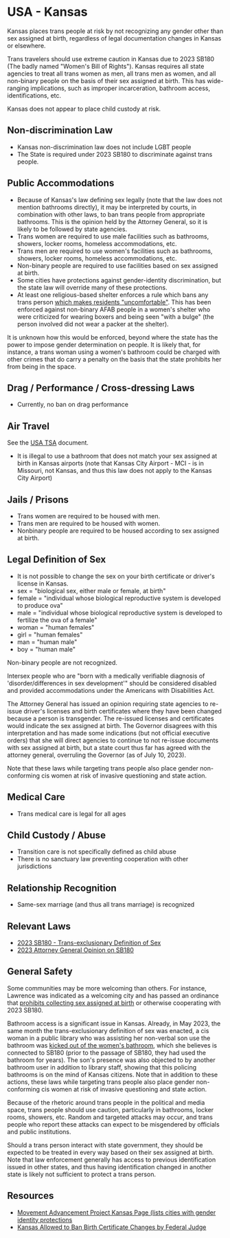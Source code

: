# USA - Kansas

Kansas places trans people at risk by not recognizing any gender other
than sex assigned at birth, regardless of legal documentation changes in
Kansas or elsewhere.

Trans travelers should use extreme caution in Kansas due to 2023 SB180 (The
badly named "Women's Bill of Rights"). Kansas requires all state
agencies to treat all trans women as men, all trans men as women, and
all non-binary people on the basis of their sex assigned at birth. This
has wide-ranging implications, such as improper incarceration, bathroom
access, identifications, etc.

Kansas does not appear to place child custody at risk.

## Non-discrimination Law

 * Kansas non-discrimination law does not include LGBT people
 * The State is required under 2023 SB180 to discriminate against trans
   people.

## Public Accommodations

 * Because of Kansas's law defining sex legally (note that the law does
   not mention bathrooms directly), it may be interpreted by courts, in
   combination with other laws, to ban trans people from appropriate
   bathrooms. This is the opinion held by the Attorney General, so it is
   likely to be followed by state agencies.
 * Trans women are required to use male facilities such
   as bathrooms, showers, locker rooms, homeless accommodations, etc.
 * Trans men are required to use women's facilities such
   as bathrooms, showers, locker rooms, homeless accommodations, etc.
 * Non-binary people are required to use facilities
   based on sex assigned at birth.
 * Some cities have protections against gender-identity discrimination,
   but the state law will override many of these protections.
 * At least one religious-based shelter enforces a rule which bans any
   trans person [which makes residents
   "uncomfortable"](https://www.cjonline.com/story/news/local/2023/09/14/topeka-homeless-shelter-explains-policy-for-transgender-and-nonbinary-residents/70826076007/).
   This has been enforced against non-binary AFAB people in a women's
   shelter who were criticized for wearing boxers and being seen "with a
   bulge" (the person involved did not wear a packer at the shelter).

It is unknown how this would be enforced, beyond where the state has the
power to impose gender determination on people. It is likely that, for
instance, a trans woman using a women's bathroom could be charged with
other crimes that do carry a penalty on the basis that the state
prohibits her from being in the space.

## Drag / Performance / Cross-dressing Laws

 * Currently, no ban on drag performance

## Air Travel

See the [USA TSA](notes/tsa.md) document.

 * It is illegal to use a bathroom that does not match your sex
   assigned at birth in Kansas airports (note that Kansas City
   Airport - MCI - is in Missouri, not Kansas, and thus this law does
   not apply to the Kansas City Airport)

## Jails / Prisons

 * Trans women are required to be housed with men.
 * Trans men are required to be housed with women.
 * Nonbinary people are required to be housed according to sex
   assigned at birth.

## Legal Definition of Sex

 * It is not possible to change the sex on your birth certificate or
   driver's license in Kansas.
 * sex = "biological sex, either male or female, at birth"
 * female = "individual whose biological reproductive system is developed
   to produce ova"
 * male = "individual whose biological reproductive system is developed
   to fertilize the ova of a female"
 * woman = "human females"
 * girl = "human females"
 * man = "human male"
 * boy = "human male"

Non-binary people are not recognized.

Intersex people who are "born with a medically verifiable diagnosis of
'disorder/differences in sex development'" should be considered disabled
and provided accommodations under the Americans with Disabilities Act.

The Attorney General has issued an opinion requiring state agencies to
re-issue driver's licenses and birth certificates where they have been
changed because a person is transgender. The re-issued licenses and
certificates would indicate the sex assigned at birth. The Governor
disagrees with this interpretation and has made some indications
(but not official executive orders) that she will direct agencies to
continue to not re-issue documents with sex assigned at birth, but a
state court thus far has agreed with the attorney general, overruling
the Governor (as of July 10, 2023).

Note that these laws while targeting trans people also place gender
non-conforming cis women at risk of invasive questioning and state
action.

## Medical Care

 * Trans medical care is legal for all ages

## Child Custody / Abuse

 * Transition care is not specifically defined as child abuse
 * There is no sanctuary law preventing cooperation with other
   jurisdictions
 
## Relationship Recognition

 * Same-sex marriage (and thus all trans marriage) is recognized

## Relevant Laws

 * [2023 SB180 - Trans-exclusionary Definition of Sex](http://kslegislature.org/li/b2023_24/measures/documents/sb180_enrolled.pdf)
 * [2023 Attorney General Opinion on SB180](https://ag.ks.gov/docs/default-source/ag-opinions/ago-2023-2-rep-barth---final.pdf?sfvrsn=f3f6bc1a_4)

## General Safety

Some communities may be more welcoming than others. For instance,
Lawrence was indicated as a welcoming city and has passed an ordinance
that [prohibits collecting sex assigned at
birth](https://lawrencekstimes.com/2023/07/18/lawrencecitycomm-approves-ord9999/)
or otherwise cooperating with 2023 SB180.

Bathroom access is a significant issue in Kansas.  Already, in May
2023, the same month the trans-exclusionary definition of sex was
enacted, a cis woman in a public library who was assisting her
non-verbal son use the bathroom was
[kicked out of the women's bathroom](https://www.cjonline.com/story/news/politics/government/2023/05/23/amid-anti-trans-law-kansas-woman-son-asked-to-leave-library-restroom/70245966007/),
which she believes is connected to SB180 (prior to the passage of SB180,
they had used the bathroom for years). The son's presence was also
objected to by another bathroom user in addition to library staff,
showing that this policing bathrooms is on the mind of Kansas citizens.
Note that in addition to these actions, these laws while targeting trans
people also place gender non-conforming cis women at risk of invasive
questioning and state action.

Because of the rhetoric around trans people in the political and media
space, trans people should use caution, particularly in bathrooms,
locker rooms, showers, etc.  Random and targeted attacks may occur, and
trans people who report these attacks can expect to be misgendered by
officials and public institutions.

Should a trans person interact with state government, they should be
expected to be treated in every way based on their sex assigned at
birth. Note that law enforcement generally has access to previous
identification issued in other states, and thus having identification
changed in another state is likely not sufficient to protect a trans
person.

## Resources

 * [Movement Advancement Project Kansas Page (lists cities with gender identity protections](https://www.lgbtmap.org/equality-maps/profile_state/KS)
 * [Kansas Allowed to Ban Birth Certificate Changes by Federal Judge](https://www.pbs.org/newshour/politics/kansas-officials-are-no-longer-required-to-change-transgender-peoples-birth-certificates-judge-says)
